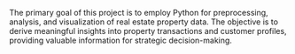 The primary goal of this project is to employ Python for preprocessing, analysis, and visualization of real estate property data. The objective is to derive meaningful insights into property transactions and customer profiles, providing valuable information for strategic decision-making.
